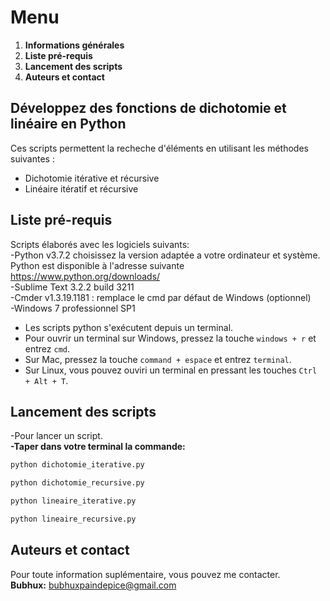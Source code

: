 # Menu   
1. **Informations générales**   
2. **Liste pré-requis**   
3. **Lancement des scripts**   
4. **Auteurs et contact**   


## Développez des fonctions de dichotomie et linéaire en Python   
Ces scripts permettent la recheche d'éléments en utilisant les méthodes suivantes :   
- Dichotomie itérative et récursive
- Linéaire itératif et récursive  

## Liste pré-requis   
Scripts élaborés avec les logiciels suivants:   
-Python v3.7.2 choisissez la version adaptée a votre ordinateur et système. Python est disponible à l'adresse suivante   
 https://www.python.org/downloads/   
-Sublime Text 3.2.2 build 3211   
-Cmder v1.3.19.1181 : remplace le cmd par défaut de Windows (optionnel)   
-Windows 7 professionnel SP1   

- Les scripts python s'exécutent depuis un terminal.   
- Pour ouvrir un terminal sur Windows, pressez la touche ```windows + r``` et entrez ```cmd```.   
- Sur Mac, pressez la touche ```command + espace``` et entrez ```terminal```.   
- Sur Linux, vous pouvez ouviri un terminal en pressant les touches ```Ctrl + Alt + T```.   
 
## Lancement des scripts   
-Pour lancer un script.   
**-Taper dans votre terminal la commande:**   
```bash
python dichotomie_iterative.py
```   

```bash
python dichotomie_recursive.py
```   

```bash
python lineaire_iterative.py
```   

```bash
python lineaire_recursive.py
```    

## Auteurs et contact   
Pour toute information suplémentaire, vous pouvez me contacter.   
**Bubhux:** bubhuxpaindepice@gmail.com   